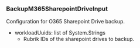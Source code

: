 ### BackupM365SharepointDriveInput
Configuration for O365 Sharepoint Drive backup.

- workloadUuids: list of System.Strings
  - Rubrik IDs of the sharepoint drives to backup.
